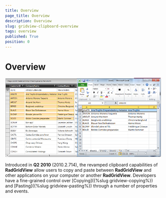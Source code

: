 ```yaml
---
title: Overview
page_title: Overview
description: Overview
slug: gridview-clipboard-overview
tags: overview
published: True
position: 0
---
```


# Overview

![](images/RadGridView_ClipboardOperations.png)



Introduced in __Q2 2010__ (2010.2.714), the revamped clipboard capabilities of __RadGridView__ allow users to copy and paste between __RadGridView__ and other applications on your computer or another __RadGridView__. Developers have a fine-grained control over [Copying]({%slug gridview-copying%}) and [Pasting]({%slug gridview-pasting%}) through a number of properties and events.
